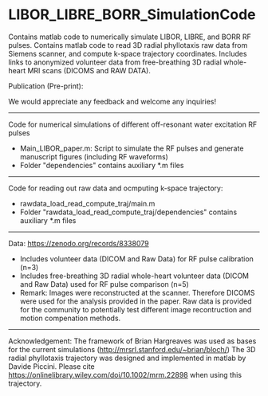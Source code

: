 # LIBOR_LIBRE_BORR_SimulationCode
Contains matlab code to numerically simulate LIBOR, LIBRE, and BORR RF pulses. 
Contains matlab code to read 3D radial phyllotaxis raw data from Siemens scanner, and compute k-space trajectory coordinates.
Includes links to anonymized volunteer data from free-breathing 3D radial whole-heart MRI scans (DICOMS and RAW DATA).

Publication (Pre-print):

We would appreciate any feedback and welcome any inquiries!
***************
Code for numerical simulations of different off-resonant water excitation RF pulses
- Main_LIBOR_paper.m: Script to simulate the RF pulses and generate manuscript figures (including RF waveforms)
- Folder "dependencies" contains auxiliary *.m files 
***************
Code for reading out raw data and ocmputing k-space trajectory:
- rawdata_load_read_compute_traj/main.m
- Folder "rawdata_load_read_compute_traj/dependencies" contains auxiliary *.m files 
***************
Data: https://zenodo.org/records/8338079
- Includes volunteer data (DICOM and Raw Data) for RF pulse calibration (n=3)
- Includes free-breathing 3D radial whole-heart volunteer data (DICOM and Raw Data) used for RF pulse comparison (n=5)
- Remark: Images were reconstructed at the scanner. Therefore  DICOMS were used for the analysis provided in the paper. Raw data is provided for the community to potentially test different image recontruction and motion compenation methods.
**************
Acknowledgement:
The framework of Brian Hargreaves was used as bases for the current simulations (http://mrsrl.stanford.edu/~brian/bloch/)
The 3D radial phyllotaxis trajectory was designed and implemented in matlab by Davide Piccini. Please cite https://onlinelibrary.wiley.com/doi/10.1002/mrm.22898 when using this trajectory.
